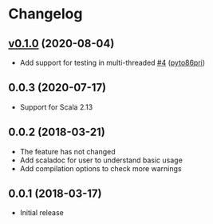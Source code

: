# Changelog

## [v0.1.0](https://github.com/shibayu36/joda-time-fake-scala/compare/v0.0.3...v0.1.0) (2020-08-04)

* Add support for testing in multi-threaded [#4](https://github.com/shibayu36/joda-time-fake-scala/pull/4) ([pyto86pri](https://github.com/pyto86pri))

## 0.0.3 (2020-07-17)

* Support for Scala 2.13

## 0.0.2 (2018-03-21)

* The feature has not changed
* Add scaladoc for user to understand basic usage
* Add compilation options to check more warnings

## 0.0.1 (2018-03-17)

* Initial release

